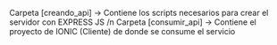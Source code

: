 Carpeta [creando_api] -> Contiene los scripts necesarios para crear el servidor con EXPRESS JS /n
Carpeta [consumir_api] -> Contiene el proyecto de IONIC (Cliente) de donde se consume el servicio
